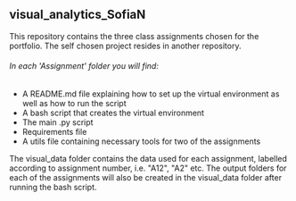 ## visual_analytics_SofiaN
This repository contains the three class assignments chosen for the portfolio. The self chosen project resides in another repository.

###### In each 'Assignment' folder you will find:

- A README.md file explaining how to set up the virtual environment as well as how to run the script
- A bash script that creates the virtual environment
- The main .py script
- Requirements file
- A utils file containing necessary tools for two of the assignments


The visual_data folder contains the data used for each assignment, labelled according to assignment number, i.e. "A12", "A2" etc. The output folders for each of the assignments will also be created in the visual_data folder after running the bash script.


